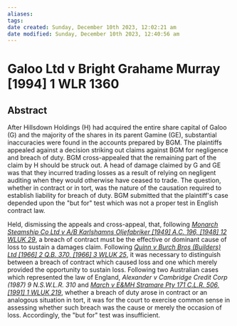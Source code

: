 ```yaml
---
aliases: 
tags: 
date created: Sunday, December 10th 2023, 12:02:21 am
date modified: Sunday, December 10th 2023, 12:40:56 am
---
```


# Galoo Ltd v Bright Grahame Murray [1994] 1 WLR 1360

## Abstract

After Hillsdown Holdings (H) had acquired the entire share capital of Galoo (G) and the majority of the shares in its parent Gamine (GE), substantial inaccuracies were found in the accounts prepared by BGM. The plaintiffs appealed against a decision striking out claims against BGM for negligence and breach of duty. BGM cross-appealed that the remaining part of the claim by H should be struck out. A head of damage claimed by G and GE was that they incurred trading losses as a result of relying on negligent auditing when they would otherwise have ceased to trade. The question, whether in contract or in tort, was the nature of the causation required to establish liability for breach of duty. BGM submitted that the plaintiff's case depended upon the "but for" test which was not a proper test in English contract law.

Held, dismissing the appeals and cross-appeal, that, following _[Monarch Steamship Co Ltd v A/B Karlshamns Oljefabriker [1949] A.C. 196, [1948] 12 WLUK 29](https://uk.westlaw.com/Document/IFC2C2560E42711DA8FC2A0F0355337E9/View/FullText.html?originationContext=document&transitionType=DocumentItem&ppcid=3439d5406287486baeb133dd73434825&contextData=(sc.Default))_, a breach of contract must be the effective or dominant cause of loss to sustain a damages claim. Following _[Quinn v Burch Bros (Builders) Ltd [1966] 2 Q.B. 370, [1966] 3 WLUK 25](https://uk.westlaw.com/Document/I2E513670E42811DA8FC2A0F0355337E9/View/FullText.html?originationContext=document&transitionType=DocumentItem&ppcid=3439d5406287486baeb133dd73434825&contextData=(sc.Default))_, it was necessary to distinguish between a breach of contract which caused loss and one which merely provided the opportunity to sustain loss. Following two Australian cases which represented the law of England, _Alexander v Cambridge Credit Corp (1987) 9 N.S.W.L.R. 310_ and _[March v E&MH Stramare Pty 171 C.L.R. 506, [1991] 1 WLUK 219](https://uk.westlaw.com/Document/I0A21E5C1E4B811DAB61499BEED25CD3B/View/FullText.html?originationContext=document&transitionType=DocumentItem&ppcid=3439d5406287486baeb133dd73434825&contextData=(sc.Default))_, whether a breach of duty arose in contract or an analogous situation in tort, it was for the court to exercise common sense in assessing whether such breach was the cause or merely the occasion of loss. Accordingly, the "but for" test was insufficient.
